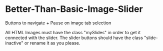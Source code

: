 # Better-Than-Basic-Image-Slider
Buttons to navigate + Pause on image tab selection

All HTML Images must have the class "mySlides" in order to get it connected with the slider.
The slider buttons should have the class "slide-inactive" or rename it as you please.
